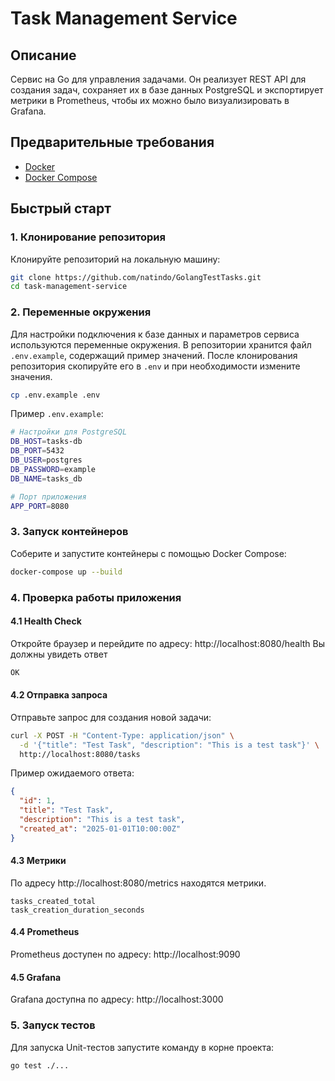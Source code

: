 # Task Management Service

## Описание
Сервис на Go для управления задачами. Он реализует REST API для создания задач, сохраняет их в базе данных PostgreSQL и экспортирует метрики в Prometheus, чтобы их можно было визуализировать в Grafana.

## Предварительные требования
- [Docker](https://docs.docker.com/get-docker/)
- [Docker Compose](https://docs.docker.com/compose/install/)

## Быстрый старт

### 1. Клонирование репозитория

Клонируйте репозиторий на локальную машину:

```bash
git clone https://github.com/natindo/GolangTestTasks.git
cd task-management-service
```

### 2. Переменные окружения
Для настройки подключения к базе данных и параметров сервиса используются переменные окружения. В репозитории хранится файл `.env.example`, содержащий пример значений. После клонирования репозитория скопируйте его в `.env` и при необходимости измените значения.

```bash
cp .env.example .env
```

Пример `.env.example`:
```bash
# Настройки для PostgreSQL
DB_HOST=tasks-db
DB_PORT=5432
DB_USER=postgres
DB_PASSWORD=example
DB_NAME=tasks_db

# Порт приложения
APP_PORT=8080
```

### 3. Запуск контейнеров
Соберите и запустите контейнеры с помощью Docker Compose:
```bash
docker-compose up --build
```

### 4. Проверка работы приложения
#### 4.1 Health Check
Откройте браузер и перейдите по адресу: http://localhost:8080/health Вы должны увидеть ответ
```bash
OK
```
#### 4.2 Отправка запроса
Отправьте запрос для создания новой задачи:
```bash
curl -X POST -H "Content-Type: application/json" \
  -d '{"title": "Test Task", "description": "This is a test task"}' \
  http://localhost:8080/tasks
```
Пример ожидаемого ответа:
```json
{
  "id": 1,
  "title": "Test Task",
  "description": "This is a test task",
  "created_at": "2025-01-01T10:00:00Z"
}
```
#### 4.3 Метрики
По адресу http://localhost:8080/metrics находятся метрики.
```
tasks_created_total
task_creation_duration_seconds
```
#### 4.4 Prometheus
Prometheus доступен по адресу: http://localhost:9090
#### 4.5 Grafana
Grafana доступна по адресу: http://localhost:3000

### 5. Запуск тестов
Для запуска Unit-тестов запустите команду в корне проекта:
```bash
go test ./...
```